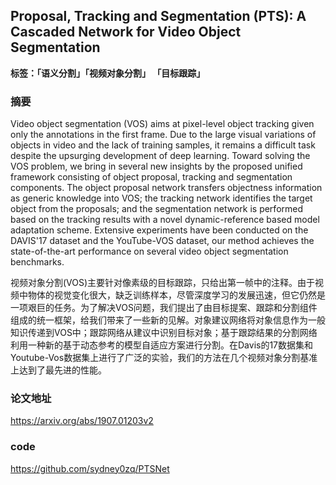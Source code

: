 ## Proposal, Tracking and Segmentation (PTS): A Cascaded Network for Video Object Segmentation

**标签：「语义分割」「视频对象分割」 「目标跟踪」**
### 摘要
Video object segmentation (VOS) aims at pixel-level object tracking given only the annotations in the first frame. Due to the large visual variations of objects in video and the lack of training samples, it remains a difficult task despite the upsurging development of deep learning. Toward solving the VOS problem, we bring in several new insights by the proposed unified framework consisting of object proposal, tracking and segmentation components. The object proposal network transfers objectness information as generic knowledge into VOS; the tracking network identifies the target object from the proposals; and the segmentation network is performed based on the tracking results with a novel dynamic-reference based model adaptation scheme. Extensive experiments have been conducted on the DAVIS'17 dataset and the YouTube-VOS dataset, our method achieves the state-of-the-art performance on several video object segmentation benchmarks. 

视频对象分割(VOS)主要针对像素级的目标跟踪，只给出第一帧中的注释。由于视频中物体的视觉变化很大，缺乏训练样本，尽管深度学习的发展迅速，但它仍然是一项艰巨的任务。为了解决VOS问题，我们提出了由目标提案、跟踪和分割组件组成的统一框架，给我们带来了一些新的见解。对象建议网络将对象信息作为一般知识传递到VOS中；跟踪网络从建议中识别目标对象；基于跟踪结果的分割网络利用一种新的基于动态参考的模型自适应方案进行分割。在Davis的17数据集和Youtube-Vos数据集上进行了广泛的实验，我们的方法在几个视频对象分割基准上达到了最先进的性能。

### 论文地址
https://arxiv.org/abs/1907.01203v2
### code
https://github.com/sydney0zq/PTSNet